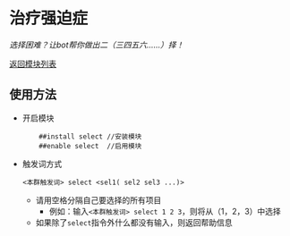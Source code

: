 # 治疗强迫症

*选择困难？让bot帮你做出二（三四五六……）择！*

[返回模块列表](index.md)

## 使用方法
* 开启模块
	```text
		##install select //安装模块
		##enable select  //启用模块
	```
	
* 触发词方式
	```text
	<本群触发词> select <sel1( sel2 sel3 ...)>
	```

	* 请用空格分隔自己要选择的所有项目
		- 例如：输入`<本群触发词> select 1 2 3`，则将从（1，2，3）中选择
	* 如果除了`select`指令外什么都没有输入，则返回帮助信息